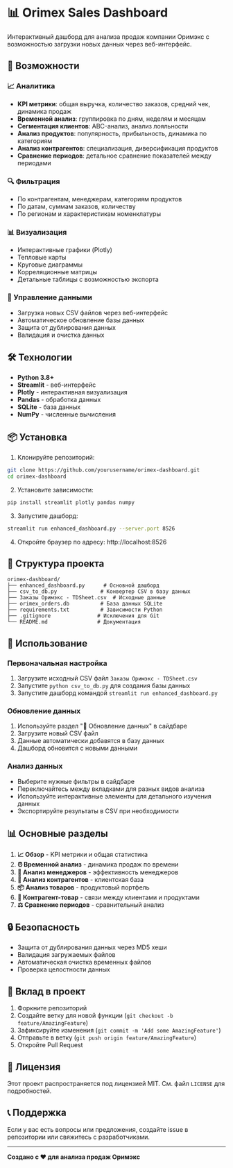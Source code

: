 # 📊 Orimex Sales Dashboard

Интерактивный дашборд для анализа продаж компании Оримэкс с возможностью загрузки новых данных через веб-интерфейс.

## 🚀 Возможности

### 📈 Аналитика
- **KPI метрики**: общая выручка, количество заказов, средний чек, динамика продаж
- **Временной анализ**: группировка по дням, неделям и месяцам
- **Сегментация клиентов**: ABC-анализ, анализ лояльности
- **Анализ продуктов**: популярность, прибыльность, динамика по категориям
- **Анализ контрагентов**: специализация, диверсификация продуктов
- **Сравнение периодов**: детальное сравнение показателей между периодами

### 🔍 Фильтрация
- По контрагентам, менеджерам, категориям продуктов
- По датам, суммам заказов, количеству
- По регионам и характеристикам номенклатуры

### 📊 Визуализация
- Интерактивные графики (Plotly)
- Тепловые карты
- Круговые диаграммы
- Корреляционные матрицы
- Детальные таблицы с возможностью экспорта

### 📁 Управление данными
- Загрузка новых CSV файлов через веб-интерфейс
- Автоматическое обновление базы данных
- Защита от дублирования данных
- Валидация и очистка данных

## 🛠 Технологии

- **Python 3.8+**
- **Streamlit** - веб-интерфейс
- **Plotly** - интерактивная визуализация
- **Pandas** - обработка данных
- **SQLite** - база данных
- **NumPy** - численные вычисления

## 📦 Установка

1. Клонируйте репозиторий:
```bash
git clone https://github.com/yourusername/orimex-dashboard.git
cd orimex-dashboard
```

2. Установите зависимости:
```bash
pip install streamlit plotly pandas numpy
```

3. Запустите дашборд:
```bash
streamlit run enhanced_dashboard.py --server.port 8526
```

4. Откройте браузер по адресу: http://localhost:8526

## 📁 Структура проекта

```
orimex-dashboard/
├── enhanced_dashboard.py      # Основной дашборд
├── csv_to_db.py              # Конвертер CSV в базу данных
├── Заказы Оримэкс - TDSheet.csv  # Исходные данные
├── orimex_orders.db          # База данных SQLite
├── requirements.txt          # Зависимости Python
├── .gitignore               # Исключения для Git
└── README.md                # Документация
```

## 🔧 Использование

### Первоначальная настройка
1. Загрузите исходный CSV файл `Заказы Оримэкс - TDSheet.csv`
2. Запустите `python csv_to_db.py` для создания базы данных
3. Запустите дашборд командой `streamlit run enhanced_dashboard.py`

### Обновление данных
1. Используйте раздел "📁 Обновление данных" в сайдбаре
2. Загрузите новый CSV файл
3. Данные автоматически добавятся в базу данных
4. Дашборд обновится с новыми данными

### Анализ данных
- Выберите нужные фильтры в сайдбаре
- Переключайтесь между вкладками для разных видов анализа
- Используйте интерактивные элементы для детального изучения данных
- Экспортируйте результаты в CSV при необходимости

## 📊 Основные разделы

1. **📈 Обзор** - KPI метрики и общая статистика
2. **⏰ Временной анализ** - динамика продаж по времени
3. **👥 Анализ менеджеров** - эффективность менеджеров
4. **🏢 Анализ контрагентов** - клиентская база
5. **📦 Анализ товаров** - продуктовый портфель
6. **🔗 Контрагент-товар** - связи между клиентами и продуктами
7. **⚖️ Сравнение периодов** - сравнительный анализ

## 🔒 Безопасность

- Защита от дублирования данных через MD5 хеши
- Валидация загружаемых файлов
- Автоматическая очистка временных файлов
- Проверка целостности данных

## 🤝 Вклад в проект

1. Форкните репозиторий
2. Создайте ветку для новой функции (`git checkout -b feature/AmazingFeature`)
3. Зафиксируйте изменения (`git commit -m 'Add some AmazingFeature'`)
4. Отправьте в ветку (`git push origin feature/AmazingFeature`)
5. Откройте Pull Request

## 📝 Лицензия

Этот проект распространяется под лицензией MIT. См. файл `LICENSE` для подробностей.

## 📞 Поддержка

Если у вас есть вопросы или предложения, создайте issue в репозитории или свяжитесь с разработчиками.

---

**Создано с ❤️ для анализа продаж Оримэкс**